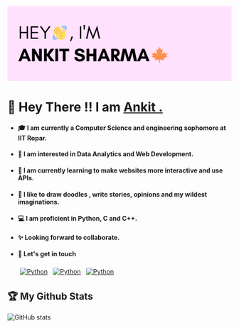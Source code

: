 ![GitHub Logo](HeY.png)
# :wave: Hey There !! I am <a href = "https://crypticmessenger.github.io/">Ankit .</a>
- #### :mortar_board: I am currently a Computer Science and engineering sophomore at IIT Ropar. 
- #### :seedling: I am interested in Data Analytics and Web Development.
- #### :eyes: I am currently learning to make websites more interactive and use APIs.
- #### :art: I like to draw doodles , write stories, opinions and my wildest imaginations.
- #### :computer: I am proficient in Python, C and C++.
- #### :sparkles: Looking forward to collaborate.
- #### :handshake: Let's get in touch
  <a href="https://www.linkedin.com/in/ankit-sharma-1a67931bb/" target="_blank" rel="noopener noreferrer"> <img src="https://cdn.exclaimer.com/Handbook%20Images/linkedin-icon_64x64.png" alt="Python" height="40" style="vertical-align:top; margin:4px"></a>
  <a href="mailto:2020csb1072@iitrpr.ac.in"> <img src="https://img.icons8.com/color/48/000000/gmail-new.png" alt="Python" height="40" style="vertical-align:top; margin:4px"></a>
  <a href="[mailto:2020csb1072@iitrpr.ac.in](https://www.instagram.com/vesthrax/)"> <img src="https://cdn.exclaimer.com/Handbook%20Images/instagram-icon_64x64.png" alt="Python" height="40" style="vertical-align:top; margin:4px"></a>
</p>

## :trophy: My Github Stats <br>
![GitHub stats](https://github-readme-stats.vercel.app/api?username=CrypticMessenger&show_icons=true&theme=tokyonight) <br>



